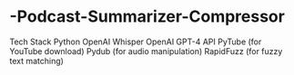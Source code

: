 # -Podcast-Summarizer-Compressor
 Tech Stack Python OpenAI Whisper OpenAI GPT-4 API PyTube (for YouTube download) Pydub (for audio manipulation) RapidFuzz (for fuzzy text matching)

